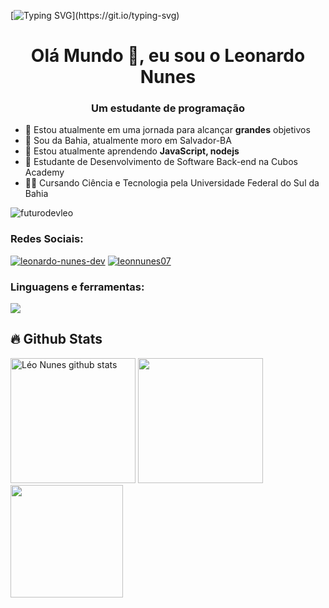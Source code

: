 [![Typing SVG](https://readme-typing-svg.demolab.com?font=White+Rabbit&pause=1000&color=34C924&center=true&width=435&lines=Wake+up%2C+Neo...;The+Matrix+has+you...;Follow+the+white+rabbit.)](https://git.io/typing-svg)

<h1 align="center">Olá Mundo 👋, eu sou o Leonardo Nunes</h1>
<h3 align="center">Um estudante de programação</h3>

-  🔭 Estou atualmente em uma jornada para alcançar **grandes** objetivos
-  📍 Sou da Bahia, atualmente moro em Salvador-BA
-  🌱 Estou atualmente aprendendo **JavaScript, nodejs**
-  🧠 Estudante de Desenvolvimento de Software Back-end na Cubos Academy
-  👨‍🎓 Cursando Ciência e Tecnologia pela Universidade Federal do Sul da Bahia

<p align="left"> <img src="https://komarev.com/ghpvc/?username=futurodevleo&label=Profile%20views&color=0e75b6&style=flat" alt="futurodevleo" /> </p>

<h3 align="left">Redes Sociais:</h3>
<p align="left">
<a href="https://linkedin.com/in/leonardo-nunes-dev" target="blank"><img src="https://skillicons.dev/icons?i=linkedin" alt="leonardo-nunes-dev" /></a>
<a href="https://instagram.com/leonnunes07" target="blank"><img src="https://skillicons.dev/icons?i=instagram" alt="leonnunes07" /></a>
</p>

<h3 align="left">Linguagens e ferramentas:</h3>
<p align="left">
  <a href="https://skillicons.dev">
    <img src="https://skillicons.dev/icons?i=js,nodejs,git,css,html,vscode" />
  </a>
</p>

## 🔥 Github Stats

<div align="left">
</p><img height="200px" src="https://github-readme-stats.vercel.app/api?username=futurodevleo&show_icons=true&theme=dracula&card_width=350" alt="Léo Nunes github stats" /> 
<img height="200px" src="http://github-readme-streak-stats.herokuapp.com?user=futurodevleo&theme=dracula&card_width=385" />
<img height="180px" src="https://github-readme-stats.vercel.app/api/top-langs/?username=futurodevleo&show_icons=true&theme=dracula&layout=compact&card_width=350" />
</div>
